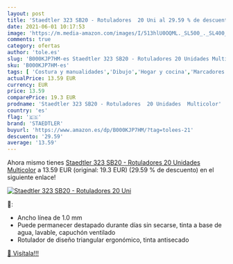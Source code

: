 ```yaml
---
layout: post
title: 'Staedtler 323 SB20 - Rotuladores  20 Uni al 29.59 % de descuento'
date: 2021-06-01 10:17:53
image: 'https://m.media-amazon.com/images/I/513hlU0OQML._SL500_._SL400_.jpg'
comments: true
category: ofertas
author: 'tole.es'
slug: 'B000KJP7HM-es Staedtler 323 SB20 - Rotuladores 20 Unidades Multicolor'
sku: 'B000KJP7HM-es'
tags: [ 'Costura y manualidades','Dibujo','Hogar y cocina','Marcadores','Materiales de dibujo','rotuladores','staedtler', ]
actualPrice: 13.59 EUR
currency: EUR
price: 13.59
comparePrice: 19.3 EUR
prodname: 'Staedtler 323 SB20 - Rotuladores  20 Unidades  Multicolor'
country: 'es'
flag: '🇪🇸'
brand: 'STAEDTLER'
buyurl: 'https://www.amazon.es/dp/B000KJP7HM/?tag=tolees-21'
descuento: '29.59'
average: '13.59'
---
```


Ahora mismo tienes [Staedtler 323 SB20 - Rotuladores  20 Unidades  Multicolor](https://www.amazon.es/dp/B000KJP7HM/?tag=tolees-21) a 13.59 EUR (original: 19.3 EUR) (29.59 %  de descuento) en el siguiente enlace!

[![Staedtler 323 SB20 - Rotuladores  20 Uni](https://m.media-amazon.com/images/I/513hlU0OQML._SL500_._SL400_.jpg)](https://www.amazon.es/dp/B000KJP7HM/?tag=tolees-21)

🔎:

- Ancho línea de 1.0 mm
- Puede permanecer destapado durante días sin secarse, tinta a base de agua, lavable, capuchón ventilado
- Rotulador de diseño triangular ergonómico, tinta antisecado

[🛒 Visítala!!!](https://www.amazon.es/dp/B000KJP7HM/?tag=tolees-21)
